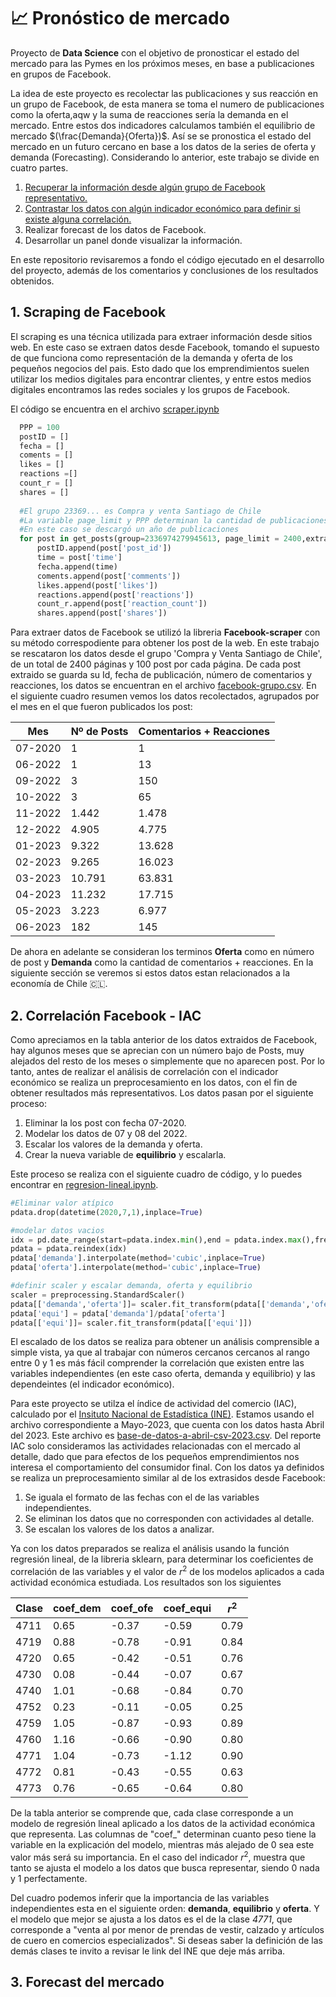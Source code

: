 # 📈 Pronóstico de mercado 
Proyecto de **Data Science** con el objetivo de pronosticar el estado del mercado para las Pymes en los próximos meses, en base a publicaciones en grupos de Facebook. 

La idea de este proyecto es recolectar las publicaciones y sus reacción en un grupo de Facebook, de esta manera se toma el numero de publicaciones como la oferta,aqw y la suma de reacciones sería la demanda en el mercado. Entre estos dos indicadores calculamos también el equilibrio de mercado $(\frac{Demanda}{Oferta})$. Así se se pronostica el estado del mercado en un futuro cercano en base a los datos de la series de oferta y demanda (Forecasting). Considerando lo anterior, este trabajo se divide en cuatro partes.

1. [Recuperar la información desde algún grupo de Facebook representativo.](#1-scraping-de-facebook)
2. [Contrastar los datos con algún indicador económico para definir si existe alguna correlación.](#2-correlación-facebook---iac)
3. Realizar forecast de los datos de Facebook.
4. Desarrollar un panel donde visualizar la información.

En este repositorio revisaremos a fondo el código ejecutado en el desarrollo del proyecto, además de los comentarios y conclusiones de los resultados obtenidos.  

## 1. Scraping de Facebook
El scraping es una técnica utilizada para extraer información desde sitios web. En este caso se extraen datos desde Facebook, tomando el supuesto de que funciona como representación de la demanda y oferta de los pequeños negocios del pais. Esto dado que los emprendimientos suelen utilizar los medios digitales para encontrar clientes, y entre estos medios digitales encontramos las redes sociales y los grupos de Facebook.  

El código se encuentra en el archivo [scraper.ipynb](https://github.com/AndresDontLearns/pronostico-de-mercado/blob/main/scraper.ipynb)  

```python
  PPP = 100
  postID = []
  fecha = []
  coments = []
  likes = []
  reactions =[]
  count_r = []
  shares = []
  
  #El grupo 23369... es Compra y venta Santiago de Chile
  #La variable page_limit y PPP determinan la cantidad de publicaciones que se obtienen
  #En este caso se descargó un año de publicaciones
  for post in get_posts(group=2336974279945613, page_limit = 2400,extra_info = True,options={'allow_extra_requests':False,'posts_per_page': PPP}):
      postID.append(post['post_id'])
      time = post['time']
      fecha.append(time)
      coments.append(post['comments'])
      likes.append(post['likes'])
      reactions.append(post['reactions'])
      count_r.append(post['reaction_count'])
      shares.append(post['shares'])
``` 

Para extraer datos de Facebook se utilizó la libreria **Facebook-scraper** con su método correspodiente para obtener los post de la web. En este trabajo se rescataron los datos desde el grupo 'Compra y Venta Santiago de Chile', de un total de 2400 páginas y 100 post por cada página. De cada post extraido se guarda su Id, fecha de publicación, número de comentarios y reacciones, los datos se encuentran en el archivo [facebook-grupo.csv](https://github.com/AndresDontLearns/pronostico-de-mercado/blob/main/facebook-grupo.csvhttps://github.com/AndresDontLearns/pronostico-de-mercado/blob/main/facebook-grupo.csv). En el siguiente cuadro resumen vemos los datos recolectados, agrupados por el mes en el que fueron publicados los post:  

|**Mes**|**Nº de Posts**|**Comentarios + Reacciones**|
|-------|---------------|----------------------------|
|07-2020|1|1|
|06-2022|1|13|
|09-2022|3|150|
|10-2022|3|65|
|11-2022|1.442|1.478|
|12-2022|4.905|4.775|
|01-2023|9.322|13.628|
|02-2023|9.265|16.023|
|03-2023|10.791|63.831|
|04-2023|11.232|17.715|
|05-2023|3.223|6.977|
|06-2023|182|145|

De ahora en adelante se consideran los terminos **Oferta** como en número de post y **Demanda** como la cantidad de comentarios + reacciones. En la siguiente sección se veremos si estos datos estan relacionados a la economía de Chile 🇨🇱.  

## 2. Correlación Facebook - IAC
Como apreciamos en la tabla anterior de los datos extraidos de Facebook, hay algunos meses que se aprecian con un número bajo de Posts, muy alejados del resto de los meses o simplemente que no aparecen post. Por lo tanto, antes de realizar el análisis de correlación con el indicador económico se realiza un preprocesamiento en los datos, con el fin de obtener resultados más representativos. Los datos pasan por el siguiente proceso:  
1. Eliminar la los post con fecha 07-2020.
2. Modelar los datos de 07 y 08 del 2022.
3. Escalar los valores de la demanda y oferta.
4. Crear la nueva variable de **equilibrio** y escalarla.

Este proceso se realiza con el siguiente cuadro de código, y lo puedes encontrar en [regresion-lineal.ipynb](https://github.com/AndresDontLearns/pronostico-de-mercado/blob/main/regresion-lineal.ipynb).
```Python
#Eliminar valor atípico
pdata.drop(datetime(2020,7,1),inplace=True)

#modelar datos vacios
idx = pd.date_range(start=pdata.index.min(),end = pdata.index.max(),freq = 'MS')
pdata = pdata.reindex(idx)
pdata['demanda'].interpolate(method='cubic',inplace=True)
pdata['oferta'].interpolate(method='cubic',inplace=True)

#definir scaler y escalar demanda, oferta y equilibrio
scaler = preprocessing.StandardScaler()
pdata[['demanda','oferta']]= scaler.fit_transform(pdata[['demanda','oferta']])
pdata['equi'] = pdata['demanda']/pdata['oferta']
pdata[['equi']]= scaler.fit_transform(pdata[['equi']])
```  

El escalado de los datos se realiza para obtener un análisis comprensible a simple vista, ya que al trabajar con números cercanos cercanos al rango entre 0 y 1 es más fácil comprender la correlación que existen entre las variables independientes (en este caso oferta, demanda y equilibrio) y las dependeintes (el indicador económico).  

Para este proyecto se utilza el índice de actividad del comercio (IAC), calculado por el [Insituto Nacional de Estadística (INE)](https://www.ine.gob.cl/estadisticas/economia/comercio-servicios-y-turismo/actividad-mensual-del-comercio). Estamos usando el archivo correspondiente a Mayo-2023, que cuenta con los datos hasta Abril del 2023. Este archivo es [base-de-datos-a-abril-csv-2023.csv](https://github.com/AndresDontLearns/pronostico-de-mercado/blob/main/base-de-datos-a-abril-csv-2023.csv). Del reporte IAC solo consideramos las actividades relacionadas con el mercado al detalle, dado que para efectos de los pequeños emprendimientos nos interesa el comportamiento del consumidor final. Con los datos ya definidos se realiza un preprocesamiento similar al de los extrasidos desde Facebook:  

1. Se iguala el formato de las fechas con el de las variables independientes.
2. Se eliminan los datos que no corresponden con actividades al detalle.
3. Se escalan los valores de los datos a analizar. 

Ya con los datos preparados se realiza el análisis usando la función regresión lineal, de la libreria sklearn, para determinar los coeficientes de correlación de las variables y el valor de $r^2$ de los modelos aplicados a cada actividad económica estudiada. Los resultados son los siguientes

|Clase |   coef_dem |   coef_ofe |   coef_equi |       $r^2$ |
|--------|-----------|-----------|------------|---------|
|    4711 |  0.65 |  -0.37 |  -0.59  | 0.79 |
|    4719 |  0.88  |  -0.78 |  -0.91  | 0.84 |
|    4720 |  0.65  |  -0.42 |  -0.51  | 0.76 |
|    4730 |  0.08 |  -0.44  |  -0.07 | 0.67 |
|    4740 |  1.01   |  -0.68 |  -0.84  | 0.70 |
|    4752 |  0.23  |  -0.11 |  -0.05 | 0.25 |
|    4759 |  1.05   |  -0.87 |  -0.93  | 0.89  |
|    4760 |  1.16   |  -0.66 |  -0.90  | 0.80 |
|    4771 |  1.04   |  -0.73 |  -1.12   | 0.90 |
|    4772 |  0.81  |  -0.43 |  -0.55  | 0.63 |
|    4773 |  0.76  |  -0.65 |  -0.64   | 0.80 |  

De la tabla anterior se comprende que, cada clase corresponde a un modelo de regresión lineal aplicado a los datos de la actividad económica que representa. Las columnas de "coef_" determinan cuanto peso tiene la variable en la explicación del modelo, mientras más alejado de 0 sea este valor más será su importancia. En el caso del indicador $r^2$, muestra que tanto se ajusta el modelo a los datos que busca representar, siendo 0 nada y 1 perfectamente.  

Del cuadro podemos inferir que la importancia de las variables independientes esta en el siguiente orden: **demanda**, **equilibrio** y **oferta**. Y el modelo que mejor se ajusta a los datos es el de la clase *4771*, que corresponde a "venta al por menor de prendas de vestir, calzado y artículos de cuero en comercios especializados". Si deseas saber la definición de las demás clases te invito a revisar le link del INE que deje más arriba.

## 3. Forecast del mercado
